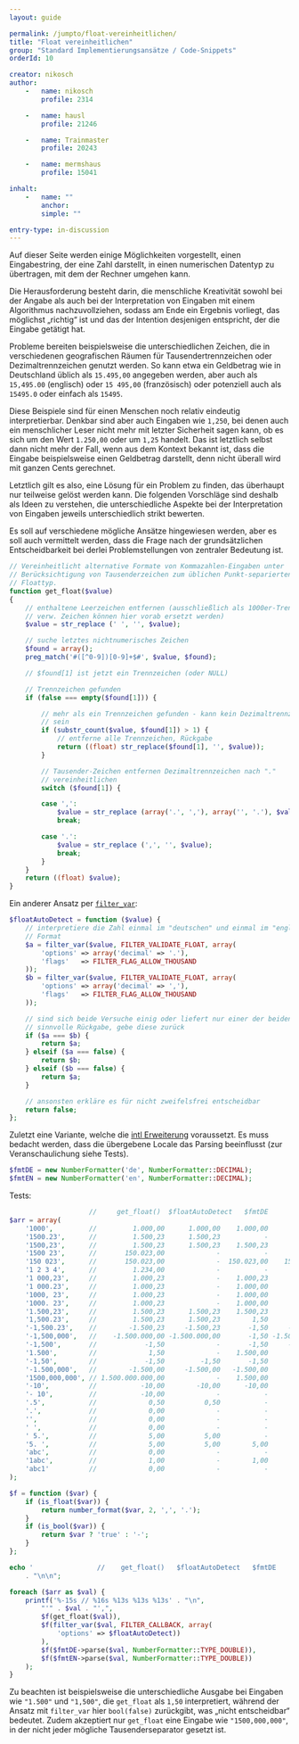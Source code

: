 ```yaml
---
layout: guide

permalink: /jumpto/float-vereinheitlichen/
title: "Float vereinheitlichen"
group: "Standard Implementierungsansätze / Code-Snippets"
orderId: 10

creator: nikosch
author:
    -   name: nikosch
        profile: 2314

    -   name: hausl
        profile: 21246

    -   name: Trainmaster
        profile: 20243

    -   name: mermshaus
        profile: 15041

inhalt:
    -   name: ""
        anchor:
        simple: ""

entry-type: in-discussion
---
```


Auf dieser Seite werden einige Möglichkeiten vorgestellt, einen Eingabestring, der eine Zahl darstellt, in einen numerischen Datentyp zu übertragen, mit dem der Rechner umgehen kann.

Die Herausforderung besteht darin, die menschliche Kreativität sowohl bei der Angabe als auch bei der Interpretation von Eingaben mit einem Algorithmus nachzuvollziehen, sodass am Ende ein Ergebnis vorliegt, das möglichst „richtig“ ist und das der Intention desjenigen entspricht, der die Eingabe getätigt hat.

Probleme bereiten beispielsweise die unterschiedlichen Zeichen, die in verschiedenen geografischen Räumen für Tausendertrennzeichen oder Dezimaltrennzeichen genutzt werden. So kann etwa ein Geldbetrag wie in Deutschland üblich als `15.495,00` angegeben werden, aber auch als `15,495.00` (englisch) oder `15 495,00` (französisch) oder potenziell auch als `15495.0` oder einfach als `15495`.

Diese Beispiele sind für einen Menschen noch relativ eindeutig interpretierbar. Denkbar sind aber auch Eingaben wie `1,250`, bei denen auch ein menschlicher Leser nicht mehr mit letzter Sicherheit sagen kann, ob es sich um den Wert `1.250,00` oder um `1,25` handelt. Das ist letztlich selbst dann nicht mehr der Fall, wenn aus dem Kontext bekannt ist, dass die Eingabe beispielsweise einen Geldbetrag darstellt, denn nicht überall wird mit ganzen Cents gerechnet.

Letztlich gilt es also, eine Lösung für ein Problem zu finden, das überhaupt nur teilweise gelöst werden kann. Die folgenden Vorschläge sind deshalb als Ideen zu verstehen, die unterschiedliche Aspekte bei der Interpretation von Eingaben jeweils unterschiedlich strikt bewerten.

Es soll auf verschiedene mögliche Ansätze hingewiesen werden, aber es soll auch vermittelt werden, dass die Frage nach der grundsätzlichen Entscheidbarkeit bei derlei Problemstellungen von zentraler Bedeutung ist.

~~~ php
// Vereinheitlicht alternative Formate von Kommazahlen-Eingaben unter
// Berücksichtigung von Tausenderzeichen zum üblichen Punkt-separierten
// Floattyp.
function get_float($value)
{
    // enthaltene Leerzeichen entfernen (ausschließlich als 1000er-Trennzeichen
    // verw. Zeichen können hier vorab ersetzt werden)
    $value = str_replace (' ', '', $value);

    // suche letztes nichtnumerisches Zeichen
    $found = array();
    preg_match('#([^0-9])[0-9]+$#', $value, $found);

    // $found[1] ist jetzt ein Trennzeichen (oder NULL)

    // Trennzeichen gefunden
    if (false === empty($found[1])) {

        // mehr als ein Trennzeichen gefunden - kann kein Dezimaltrennzeichen
        // sein
        if (substr_count($value, $found[1]) > 1) {
            // entferne alle Trennzeichen, Rückgabe
            return ((float) str_replace($found[1], '', $value));
        }

        // Tausender-Zeichen entfernen Dezimaltrennzeichen nach "."
        // vereinheitlichen
        switch ($found[1]) {

        case ',':
            $value = str_replace (array('.', ','), array('', '.'), $value);
            break;

        case '.':
            $value = str_replace (',', '', $value);
            break;
        }
    }
    return ((float) $value);
}
~~~

Ein anderer Ansatz per [`filter_var`](http://php.net/filter_var):

~~~ php
$floatAutoDetect = function ($value) {
    // interpretiere die Zahl einmal im "deutschen" und einmal im "englischen"
    // Format
    $a = filter_var($value, FILTER_VALIDATE_FLOAT, array(
        'options' => array('decimal' => '.'),
        'flags'   => FILTER_FLAG_ALLOW_THOUSAND
    ));
    $b = filter_var($value, FILTER_VALIDATE_FLOAT, array(
        'options' => array('decimal' => ','),
        'flags'   => FILTER_FLAG_ALLOW_THOUSAND
    ));

    // sind sich beide Versuche einig oder liefert nur einer der beiden eine
    // sinnvolle Rückgabe, gebe diese zurück
    if ($a === $b) {
        return $a;
    } elseif ($a === false) {
        return $b;
    } elseif ($b === false) {
        return $a;
    }

    // ansonsten erkläre es für nicht zweifelsfrei entscheidbar
    return false;
};
~~~

Zuletzt eine Variante, welche die [intl Erweiterung](http://www.php.net/manual/de/intro.intl.php) voraussetzt. Es muss bedacht werden, dass die übergebene Locale das Parsing beeinflusst (zur Veranschaulichung siehe Tests).

~~~ php
$fmtDE = new NumberFormatter('de', NumberFormatter::DECIMAL);
$fmtEN = new NumberFormatter('en', NumberFormatter::DECIMAL);
~~~

Tests:

~~~ php
                    //     get_float()  $floatAutoDetect   $fmtDE      $fmtEN
$arr = array(
    '1000',         //         1.000,00      1.000,00    1.000,00      1.000,00
    '1500.23',      //         1.500,23      1.500,23           -      1.500,23
    '1500,23',      //         1.500,23      1.500,23    1.500,23             -
    '1500 23',      //       150.023,00             -           -             -
    '150 023',      //       150.023,00             -  150.023,00    150.023,00
    '1 2 3 4',      //         1.234,00             -           -             -
    '1 000,23',     //         1.000,23             -    1.000,23      1.000,00
    '1 000.23',     //         1.000,23             -    1.000,00      1.000,23
    '1000, 23',     //         1.000,23             -    1.000,00      1.000,00
    '1000. 23',     //         1.000,23             -    1.000,00      1.000,00
    '1.500,23',     //         1.500,23      1.500,23    1.500,23          1,50
    '1,500.23',     //         1.500,23      1.500,23        1,50      1.500,23
    '-1,500.23',    //        -1.500,23     -1.500,23       -1,50     -1.500,23
    '-1,500,000',   //    -1.500.000,00 -1.500.000,00       -1,50 -1.500.000,00
    '-1,500',       //            -1,50             -       -1,50     -1.500,00
    '1.500',        //             1,50             -    1.500,00          1,50
    '-1,50',        //            -1,50         -1,50       -1,50             -
    '-1.500,000',   //        -1.500,00     -1.500,00   -1.500,00         -1,50
    '1500,000,000', // 1.500.000.000,00             -    1.500,00             -
    '-10',          //           -10,00        -10,00      -10,00        -10,00
    '- 10',         //           -10,00             -           -             -
    '.5',           //             0,50          0,50           -          0,50
    '.',            //             0,00             -           -             -
    '',             //             0,00             -           -             -
    ' ',            //             0,00             -           -             -
    ' 5.',          //             5,00          5,00           -             -
    '5. ',          //             5,00          5,00        5,00          5,00
    'abc',          //             0,00             -           -             -
    '1abc',         //             1,00             -        1,00          1,00
    'abc1'          //             0,00             -           -             -
);

$f = function ($var) {
    if (is_float($var)) {
        return number_format($var, 2, ',', '.');
    }
    if (is_bool($var)) {
        return $var ? 'true' : '-';
    }
};

echo '                //    get_float()   $floatAutoDetect   $fmtDE     $fmtEN'
    . "\n\n";

foreach ($arr as $val) {
    printf('%-15s // %16s %13s %13s %13s' . "\n",
        "'" . $val . "',",
        $f(get_float($val)),
        $f(filter_var($val, FILTER_CALLBACK, array(
            'options' => $floatAutoDetect))
        ),
        $f($fmtDE->parse($val, NumberFormatter::TYPE_DOUBLE)),
        $f($fmtEN->parse($val, NumberFormatter::TYPE_DOUBLE))
    );
}
~~~

Zu beachten ist beispielsweise die unterschiedliche Ausgabe bei Eingaben wie `"1.500"` und `"1,500"`, die `get_float` als `1,50` interpretiert, während der Ansatz mit `filter_var` hier `bool(false)` zurückgibt, was „nicht entscheidbar“ bedeutet. Zudem akzeptiert nur `get_float` eine Eingabe wie `"1500,000,000"`, in der nicht jeder mögliche Tausenderseparator gesetzt ist.
